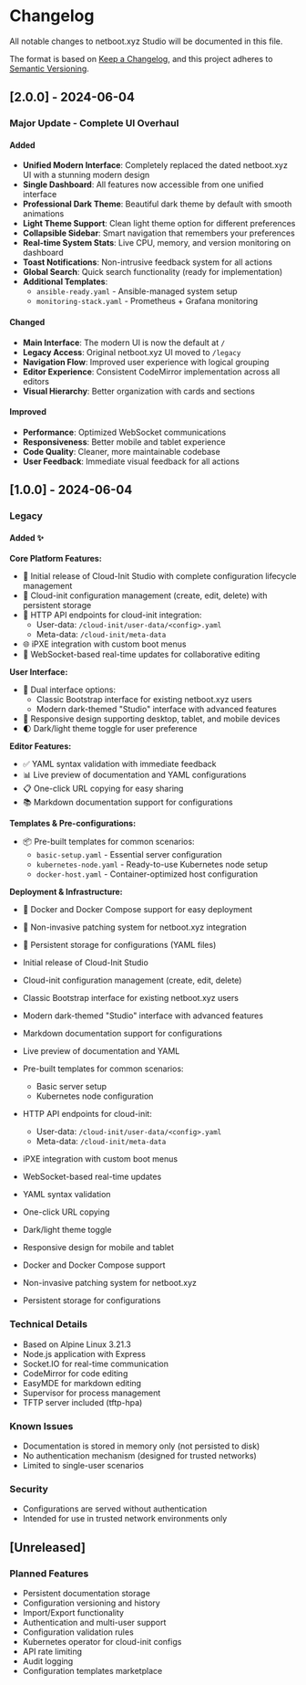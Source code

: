 # Changelog

All notable changes to netboot.xyz Studio will be documented in this file.

The format is based on [Keep a Changelog](https://keepachangelog.com/en/1.0.0/),
and this project adheres to [Semantic Versioning](https://semver.org/spec/v2.0.0.html).

## [2.0.0] - 2024-06-04

### Major Update - Complete UI Overhaul

#### Added

- **Unified Modern Interface**: Completely replaced the dated netboot.xyz UI with a stunning modern design
- **Single Dashboard**: All features now accessible from one unified interface
- **Professional Dark Theme**: Beautiful dark theme by default with smooth animations
- **Light Theme Support**: Clean light theme option for different preferences
- **Collapsible Sidebar**: Smart navigation that remembers your preferences
- **Real-time System Stats**: Live CPU, memory, and version monitoring on dashboard
- **Toast Notifications**: Non-intrusive feedback system for all actions
- **Global Search**: Quick search functionality (ready for implementation)
- **Additional Templates**:
  - `ansible-ready.yaml` - Ansible-managed system setup
  - `monitoring-stack.yaml` - Prometheus + Grafana monitoring

#### Changed

- **Main Interface**: The modern UI is now the default at `/`
- **Legacy Access**: Original netboot.xyz UI moved to `/legacy`
- **Navigation Flow**: Improved user experience with logical grouping
- **Editor Experience**: Consistent CodeMirror implementation across all editors
- **Visual Hierarchy**: Better organization with cards and sections

#### Improved

- **Performance**: Optimized WebSocket communications
- **Responsiveness**: Better mobile and tablet experience
- **Code Quality**: Cleaner, more maintainable codebase
- **User Feedback**: Immediate visual feedback for all actions

## [1.0.0] - 2024-06-04

### Legacy

#### Added ✨

<!-- Overview of major feature categories -->
**Core Platform Features:**

- 🚀 Initial release of Cloud-Init Studio with complete configuration lifecycle management
- 📝 Cloud-init configuration management (create, edit, delete) with persistent storage
- 🔌 HTTP API endpoints for cloud-init integration:
  - User-data: `/cloud-init/user-data/<config>.yaml`
  - Meta-data: `/cloud-init/meta-data`
- 🌐 iPXE integration with custom boot menus
- 🔄 WebSocket-based real-time updates for collaborative editing

**User Interface:**

- 🎨 Dual interface options:
  - Classic Bootstrap interface for existing netboot.xyz users
  - Modern dark-themed "Studio" interface with advanced features
- 📱 Responsive design supporting desktop, tablet, and mobile devices
- 🌓 Dark/light theme toggle for user preference

**Editor Features:**

- ✅ YAML syntax validation with immediate feedback
- 📊 Live preview of documentation and YAML configurations
- 📋 One-click URL copying for easy sharing
- 📚 Markdown documentation support for configurations

**Templates & Pre-configurations:**

- 📦 Pre-built templates for common scenarios:
  - `basic-setup.yaml` - Essential server configuration
  - `kubernetes-node.yaml` - Ready-to-use Kubernetes node setup
  - `docker-host.yaml` - Container-optimized host configuration

**Deployment & Infrastructure:**

- 🐳 Docker and Docker Compose support for easy deployment
- 🔧 Non-invasive patching system for netboot.xyz integration
- 💾 Persistent storage for configurations (YAML files)

- Initial release of Cloud-Init Studio
- Cloud-init configuration management (create, edit, delete)
- Classic Bootstrap interface for existing netboot.xyz users
- Modern dark-themed "Studio" interface with advanced features
- Markdown documentation support for configurations
- Live preview of documentation and YAML
- Pre-built templates for common scenarios:
  - Basic server setup
  - Kubernetes node configuration
- HTTP API endpoints for cloud-init:
  - User-data: `/cloud-init/user-data/<config>.yaml`
  - Meta-data: `/cloud-init/meta-data`
- iPXE integration with custom boot menus
- WebSocket-based real-time updates
- YAML syntax validation
- One-click URL copying
- Dark/light theme toggle
- Responsive design for mobile and tablet
- Docker and Docker Compose support
- Non-invasive patching system for netboot.xyz
- Persistent storage for configurations

### Technical Details

- Based on Alpine Linux 3.21.3
- Node.js application with Express
- Socket.IO for real-time communication
- CodeMirror for code editing
- EasyMDE for markdown editing
- Supervisor for process management
- TFTP server included (tftp-hpa)

### Known Issues

- Documentation is stored in memory only (not persisted to disk)
- No authentication mechanism (designed for trusted networks)
- Limited to single-user scenarios

### Security

- Configurations are served without authentication
- Intended for use in trusted network environments only

## [Unreleased]

### Planned Features

- Persistent documentation storage
- Configuration versioning and history
- Import/Export functionality
- Authentication and multi-user support
- Configuration validation rules
- Kubernetes operator for cloud-init configs
- API rate limiting
- Audit logging
- Configuration templates marketplace
